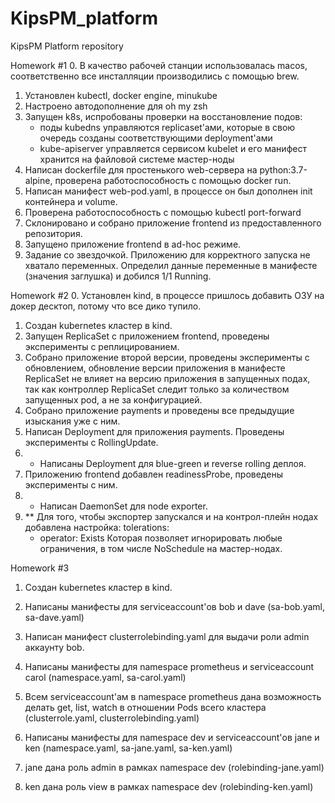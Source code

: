 # KipsPM_platform
KipsPM Platform repository

Homework #1
0. В качество рабочей станции использовалась macos, соответственно все инсталляции производились с помощью brew.
1. Установлен kubectl, docker engine, minukube
2. Настроено автодополнение для oh my zsh
3. Запущен k8s, испробованы проверки на восстановление подов:
   - поды kubedns управляются replicaset'ами, которые в свою очередь созданы соответствующими deployment'ами
   - kube-apiserver управляется сервисом kubelet и его манифест хранится на файловой системе мастер-ноды
4. Написан dockerfile для простенького web-сервера на python:3.7-alpine, проверена работоспособность с помощью docker run.
5. Написан манифест web-pod.yaml, в процессе он был дополнен init контейнера и volume.
6. Проверена работоспособность с помощью kubectl port-forward
7. Склонировано и собрано приложение frontend из предоставленного репозитория.
8. Запущено приложение frontend в ad-hoc режиме.
9. Задание со звездочкой. Приложению для корректного запуска не хватало переменных. Определил данные переменные в манифесте (значения заглушка) и добился 1/1 Running.

Homework #2
0. Установлен kind, в процессе пришлось добавить ОЗУ на докер десктоп, потому что все дико тупило.
1. Создан kubernetes кластер в kind.
2. Запущен ReplicaSet с приложением frontend, проведены эксперименты с реплицированием.
3. Собрано приложение второй версии, проведены эксперименты с обновлением, обновление версии приложения в манифесте ReplicaSet не влияет на версию приложения в запущенных подах, так как контроллер ReplicaSet следит только за количеством запущенных pod, а не за конфигурацией.
4. Собрано приложение payments и проведены все предыдущие изыскания уже с ним.
5. Написан Deployment для приложения payments. Проведены эксперименты с RollingUpdate.
6. * Написаны Deployment для blue-green и reverse rolling деплоя.
7. Приложению frontend добавлен readinessProbe, проведены эксперименты с ним.
8. * Написан DaemonSet для node exporter.
9. ** Для того, чтобы экспортер запускался и на контрол-плейн нодах добавлена настройка:
      tolerations:
      - operator: Exists
      Которая позволяет игнорировать любые ограничения, в том числе NoSchedule на мастер-нодах.

Homework #3
1. Создан kubernetes кластер в kind.

2. Написаны манифесты для serviceaccount'ов bob и dave (sa-bob.yaml, sa-dave.yaml)
3. Написан манифест clusterrolebinding.yaml для выдачи роли admin аккаунту bob.

4. Написаны манифесты для namespace prometheus и serviceaccount carol (namespace.yaml, sa-carol.yaml)
5. Всем serviceaccount'ам в namespace prometheus дана возможность делать get, list, watch в отношении Pods всего кластера (clusterrole.yaml, clusterrolebinding.yaml)

5. Написаны манифесты для namespace dev и serviceaccount'ов jane и ken (namespace.yaml, sa-jane.yaml, sa-ken.yaml)
6. jane дана роль admin в рамках namespace dev (rolebinding-jane.yaml)
7. ken дана роль view в рамках namespace dev (rolebinding-ken.yaml)
